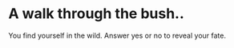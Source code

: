 <h1>A walk through the bush..</h1
<p>You find yourself in the wild. Answer yes or no to reveal your fate.</p>
